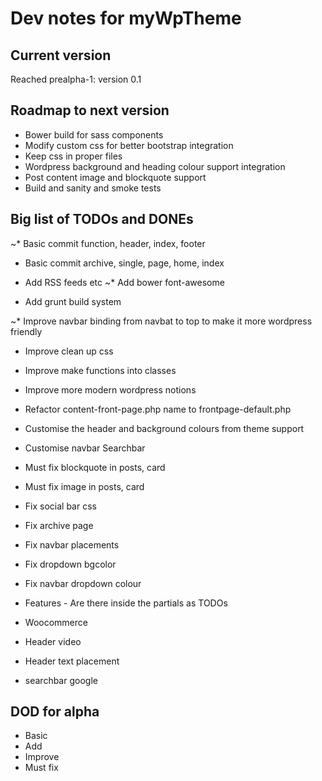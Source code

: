 Dev notes for myWpTheme
=======================

Current version
---------------

Reached prealpha-1: version 0.1

Roadmap to next version
-----------------------

* Bower build for sass components
* Modify custom css for better bootstrap integration
* Keep css in proper files
* Wordpress background and heading colour support integration
* Post content image and blockquote support
* Build and sanity and smoke tests

Big list of TODOs and DONEs
---------------------------

~* Basic commit function, header, index, footer
* Basic commit archive, single, page, home, index

* Add RSS feeds etc
~* Add bower font-awesome
* Add grunt build system

~* Improve navbar binding from navbat to top to make it more wordpress friendly
* Improve clean up css
* Improve make functions into classes
* Improve more modern wordpress notions
* Refactor content-front-page.php name to frontpage-default.php

* Customise the header and background colours from theme support
* Customise navbar Searchbar

* Must fix blockquote in posts, card
* Must fix image in posts, card

* Fix social bar css 
* Fix archive page
* Fix navbar placements
* Fix dropdown bgcolor
* Fix navbar dropdown colour

* Features - Are there inside the partials as TODOs

* Woocommerce
* Header video
* Header text placement
* searchbar google

DOD for alpha
-------------

* Basic
* Add
* Improve
* Must fix


